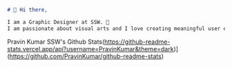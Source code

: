 ```markdown
# 👋 Hi there,

I am a Graphic Designer at SSW. 🎨  
I am passionate about visual arts and I love creating meaningful user experiences. ✨
```
Pravin Kumar SSW's Github Stats(https://github-readme-stats.vercel.app/api?username=PravinKumar&theme=dark)](https://github.com/PravinKumar/github-readme-stats)
